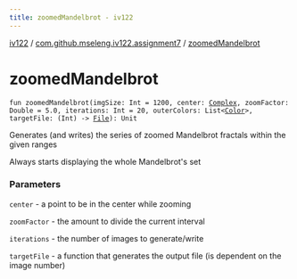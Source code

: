 ```yaml
---
title: zoomedMandelbrot - iv122
---
```


[iv122](../index.md) / [com.github.mseleng.iv122.assignment7](index.md) / [zoomedMandelbrot](.)

# zoomedMandelbrot

`fun zoomedMandelbrot(imgSize: Int = 1200, center: `[`Complex`](../com.github.mseleng.iv122.util/-complex/index.md)`, zoomFactor: Double = 5.0, iterations: Int = 20, outerColors: List<`[`Color`](http://docs.oracle.com/javase/6/docs/api/java/awt/Color.html)`>, targetFile: (Int) -> `[`File`](http://docs.oracle.com/javase/6/docs/api/java/io/File.html)`): Unit`

Generates (and writes) the series of zoomed Mandelbrot fractals within the given ranges

Always starts displaying the whole Mandelbrot's set

### Parameters

`center` - a point to be in the center while zooming

`zoomFactor` - the amount to divide the current interval

`iterations` - the number of images to generate/write

`targetFile` - a function that generates the output file (is dependent on the image number)